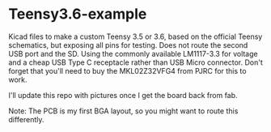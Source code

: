 # Teensy3.6-example
Kicad files to make a custom Teensy 3.5 or 3.6, based on the official Teensy schematics, but exposing all pins for testing. Does not route the second USB port and the SD. Using the commonly available LM1117-3.3 for voltage and a cheap USB Type C receptacle rather than USB Micro connector. Don't forget that you'll need to buy the MKL02Z32VFG4 from PJRC for this to work.

I'll update this repo with pictures once I get the board back from fab.

Note: The PCB is my first BGA layout, so you might want to route this differently. 

